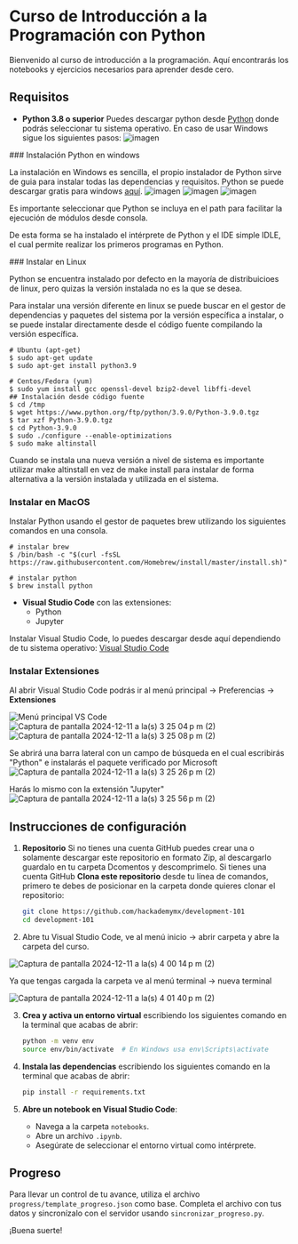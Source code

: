 # Curso de Introducción a la Programación con Python

Bienvenido al curso de introducción a la programación. Aquí encontrarás los notebooks y ejercicios necesarios para aprender desde cero.

## Requisitos
- **Python 3.8 o superior**
Puedes descargar python desde [Python](https://www.python.org/downloads/) donde podrás seleccionar tu sistema operativo.
En caso de usar Windows sigue los siguientes pasos:
![imagen](https://github.com/user-attachments/assets/e1263869-975b-498c-a3c9-1c2381a926ff)

### Instalación Python en windows

La instalación en Windows es sencilla, el propio instalador de Python sirve de guia para instalar todas las dependencias y requisitos. Python se puede descargar gratis para windows [aquí](https://www.python.org/downloads/windows/).
![imagen](https://github.com/user-attachments/assets/6524ea13-5456-4345-ab75-5a8b0048b192)
![imagen](https://github.com/user-attachments/assets/c8fbfcc1-a26e-452b-9b4b-12989a6a628a)
![imagen](https://github.com/user-attachments/assets/c9ee8c07-2d4c-4232-b64d-c5b6ddb65ce9)

Es importante seleccionar que Python se incluya en el path para facilitar la ejecución de módulos desde consola.

De esta forma se ha instalado el intérprete de Python y el IDE simple IDLE, el cual permite realizar los primeros programas en Python.

### Instalar en Linux

Python se encuentra instalado por defecto en la mayoría de distribuicioes de linux, pero quizas la versión instalada no es la que se desea.

Para instalar una versión diferente en linux se puede buscar en el gestor de dependencias y paquetes del sistema por la versión específica a instalar, o se puede instalar directamente desde el código fuente compilando la versión específica.

```
# Ubuntu (apt-get)
$ sudo apt-get update
$ sudo apt-get install python3.9

# Centos/Fedora (yum)
$ sudo yum install gcc openssl-devel bzip2-devel libffi-devel
## Instalación desde código fuente
$ cd /tmp
$ wget https://www.python.org/ftp/python/3.9.0/Python-3.9.0.tgz
$ tar xzf Python-3.9.0.tgz
$ cd Python-3.9.0
$ sudo ./configure --enable-optimizations
$ sudo make altinstall
```
Cuando se instala una nueva versión a nivel de sistema es importante utilizar make altinstall en vez de make install para instalar de forma alternativa a la versión instalada y utilizada en el sistema.

### Instalar en MacOS
Instalar Python usando el gestor de paquetes brew utilizando los siguientes comandos en una consola.

```
# instalar brew
$ /bin/bash -c "$(curl -fsSL https://raw.githubusercontent.com/Homebrew/install/master/install.sh)"

# instalar python
$ brew install python
```
- **Visual Studio Code** con las extensiones:
  - Python
  - Jupyter

Instalar Visual Studio Code, lo puedes descargar desde aquí dependiendo de tu sistema operativo: [Visual Studio Code](https://code.visualstudio.com/download)

### Instalar Extensiones
Al abrir Visual Studio Code podrás ir al menú principal -> Preferencias -> **Extensiones**

![Menú principal VS Code](https://github.com/user-attachments/assets/eb7076c2-91a2-484a-9678-f26a79d6421a)
![Captura de pantalla 2024-12-11 a la(s) 3 25 04 p m  (2)](https://github.com/user-attachments/assets/98cfa4ed-4330-4294-90b1-a109060533c0)
![Captura de pantalla 2024-12-11 a la(s) 3 25 08 p m  (2)](https://github.com/user-attachments/assets/3eecffc2-3863-4847-98bf-0e18cb831aa9)

Se abrirá una barra lateral con un campo de búsqueda en el cual escribirás "Python" e instalarás el paquete verificado por Microsoft
![Captura de pantalla 2024-12-11 a la(s) 3 25 26 p m  (2)](https://github.com/user-attachments/assets/ba2940b2-ebda-435c-b4be-52346a44a4d4)

Harás lo mismo con la extensión "Jupyter"
![Captura de pantalla 2024-12-11 a la(s) 3 25 56 p m  (2)](https://github.com/user-attachments/assets/34e2c632-9414-4cfd-8fb7-b6ab3905cd7f)


## Instrucciones de configuración
1. **Repositorio**
Si no tienes una cuenta GitHub puedes crear una o solamente descargar este repositorio en formato Zip, al descargarlo guardalo en tu carpeta Dcomentos y descomprimelo.
Si tienes una cuenta GitHub **Clona este repositorio** desde tu línea de comandos, primero te debes de posicionar en la carpeta donde quieres clonar el repositorio:
    ```bash
    git clone https://github.com/hackademymx/development-101
    cd development-101
    ```
2. Abre tu Visual Studio Code, ve al menú inicio -> abrir carpeta y abre la carpeta del curso.

![Captura de pantalla 2024-12-11 a la(s) 4 00 14 p m  (2)](https://github.com/user-attachments/assets/9fd9d903-5565-404c-b0d3-7e2c8a9d03b5)

Ya que tengas cargada la carpeta ve al menú terminal -> nueva terminal

![Captura de pantalla 2024-12-11 a la(s) 4 01 40 p m  (2)](https://github.com/user-attachments/assets/9bf908ea-733c-4d20-a356-663080e109fa)

3. **Crea y activa un entorno virtual** escribiendo los siguientes comando en la terminal que acabas de abrir:
    ```bash
    python -m venv env
    source env/bin/activate  # En Windows usa env\Scripts\activate
    ```

4. **Instala las dependencias** escribiendo los siguientes comando en la terminal que acabas de abrir:
    ```bash
    pip install -r requirements.txt
    ```

5. **Abre un notebook en Visual Studio Code**:
    - Navega a la carpeta `notebooks`.
    - Abre un archivo `.ipynb`.
    - Asegúrate de seleccionar el entorno virtual como intérprete.

    


## Progreso
Para llevar un control de tu avance, utiliza el archivo `progress/template_progreso.json` como base. Completa el archivo con tus datos y sincronízalo con el servidor usando `sincronizar_progreso.py`.

¡Buena suerte!
